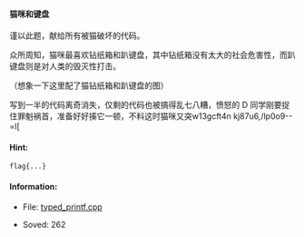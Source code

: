 #### 猫咪和键盘  


谨以此题，献给所有被猫破坏的代码。

众所周知，猫咪最喜欢钻纸箱和趴键盘，其中钻纸箱没有太大的社会危害性，而趴键盘则是对人类的毁灭性打击。

（想象一下这里配了猫钻纸箱和趴键盘的图）

写到一半的代码离奇消失，仅剩的代码也被搞得乱七八糟，愤怒的 D 同学刚要捉住罪魁祸首，准备好好揍它一顿，不料这时猫咪又突w13gcft4n kj87u6,/lp0o9--=l[
  
#### Hint:  

``` 
flag{...}  
``` 
#### Information:  

* File: [typed_printf.cpp](files/typed_printf.cpp)  

* Soved: 262  

